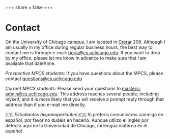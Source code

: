 +++
share = false
+++

Contact
=======

On the University of Chicago campus, I am located in [Crerar](https://maps.uchicago.edu/location/john-crerar-library/) 209. Although I am usually in my office during regular business hours, the best way to contact me is through e-mail: [borja@cs.uchicago.edu](mailto:borja@cs.uchicago.edu). If you want to drop by my office, please let me know in advance to make sure that I am available that date/time.

*Prospective MPCS students:* If you have questions about the MPCS, please contact [questions@cs.uchicago.edu](mailto:questions.cs.uchicago.edu)

*Current MPCS students:* Please send your questions to [masters-admin@cs.uchicago.edu](mailto:masters-admin@cs.uchicago.edu). This address reaches several people, including myself, and it is more likely that you will receive a prompt reply through that address than if you e-mail me directly.

🇪🇸 *Estudiantes hispanoparlantes* 🇪🇸  Si preferís comunicaros conmigo en español, por favor no dudeis en hacerlo. Aunque utilizo el inglés por defecto aqui en la Universidad de Chicago, mi lengua materna es el español.
